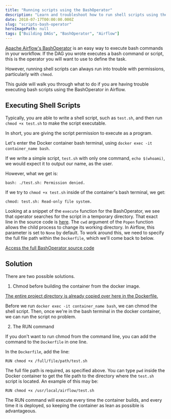 ```yaml
---
title: "Running scripts using the BashOperator"
description: "Learn and troubleshoot how to run shell scripts using the Bash Operator in Airflow"
date: 2018-07-17T00:00:00.000Z
slug: "scripts-bash-operator"
heroImagePath: null
tags: ["Building DAGs", "BashOperator", "Airflow"]
---
```


[Apache Airflow's BashOperator](https://airflow.apache.org/code.html#operator-api) is an easy way to execute bash commands in your workflow. If the DAG you wrote executes a bash command or script, this is the operator you will want to use to define the task.

However, running shell scripts can always run into trouble with permissions, particularly with `chmod`.

This guide will walk you through what to do if you are having trouble executing bash scripts using the BashOperator in Airflow.

## Executing Shell Scripts

Typically, you are able to write a shell script, such as `test.sh`, and then run `chmod +x test.sh` to make the script executable.

In short, you are giving the script permission to execute as a program.

Let's enter the Docker container bash terminal, using `docker exec -it container_name bash`.

If we write a simple script, `test.sh` with only one command, `echo $(whoami)`, we would expect it to output our name, as the user.

However, what we get is:

```
bash: ./test.sh: Permission denied.
```

If we try to `chmod +x test.sh` inside of the container's bash terminal, we get:

```
chmod: test.sh: Read-only file system.
```

Looking at a snippet of the `execute` function for the BashOperator, we see that operator searches for the script in a temporary directory. That exact line in the source code is [here](https://github.com/apache/incubator-airflow/blob/27309b13f17402eaa61d4e4fede8785effa8bbb7/airflow/operators/bash_operator.py#L90). The `cwd` argument of the `Popen` function allows the child process to change its working directory. In Airflow, this parameter is set to `None` by default. To work around this, we need to specify the full file path within the `Dockerfile`, which we'll come back to below.

[Access the full BashOperator source code](https://airflow.apache.org/_modules/bash_operator.html)

## Solution

There are two possible solutions.

1. Chmod before building the container from the docker image.

[The entire project directory is already copied over here in the Dockerfile.](https://github.com/astronomerio/astronomer/blob/a2b0936a96344ee8762572c27498dc1dd5955176/docker/platform/airflow/onbuild/Dockerfile#L32)

Before we run `docker exec -it container_name bash`, we can chmod the shell script. Then, once we're in the bash terminal in the docker container, we can run the script no problem.

2. The RUN command

If you don't want to run chmod from the command line, you can add the command to the `Dockerfile` in one line.

In the `Dockerfile`, add the line:

```
RUN chmod +x /full/file/path/test.sh
```

The full file path is required, as specified above. You can type `pwd` inside the Docker container to get the file path to the directory where the `test.sh` script is located. An example of this may be:

```
RUN chmod +x /usr/local/airflow/test.sh
```

The RUN command will execute every time the container builds, and every time it is deployed, so keeping the container as lean as possible is advantageous.

